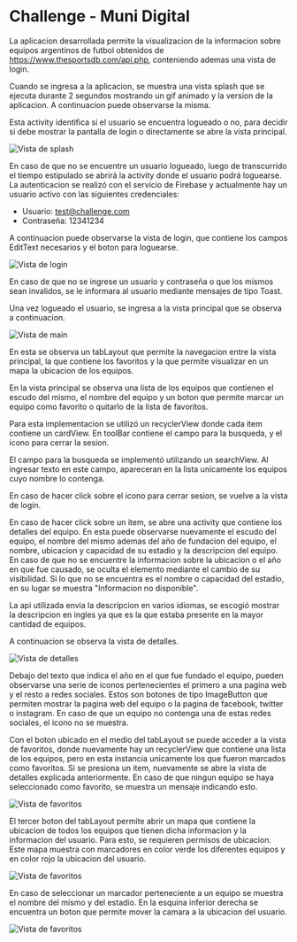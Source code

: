 # Challenge - Muni Digital

La aplicacion desarrollada permite la visualizacion de la informacion sobre equipos argentinos de futbol obtenidos de https://www.thesportsdb.com/api.php, conteniendo ademas una vista de login. 

Cuando se ingresa a la aplicacion, se muestra una vista splash que se ejecuta durante 2 segundos mostrando un gif animado y la version de la aplicacion. A continuacion puede observarse la misma.

Esta activity identifica si el usuario se encuentra logueado o no, para decidir si debe mostrar la pantalla de login o directamente se abre la vista principal.

![Vista de splash](./images_readme/splash.jpeg)

En caso de que no se encuentre un usuario logueado, luego de transcurrido el tiempo estipulado se abrirá la activity donde el usuario podrá loguearse. La autenticacion se realizó con el servicio de Firebase y actualmente hay un usuario activo con las siguientes credenciales: 

* Usuario: test@challenge.com
* Contraseña: 12341234

A continuacion puede observarse la vista de login, que contiene los campos EditText necesarios y el boton para loguearse.

![Vista de login](./images_readme/Login.jpeg)

En caso de que no se ingrese un usuario y contraseña o que los mismos sean invalidos, se le informara al usuario mediante mensajes de tipo Toast.

Una vez logueado el usuario, se ingresa a la vista principal que se observa a continuacion.

![Vista de main](./images_readme/main.jpeg)

En esta se observa un tabLayout que permite la navegacion entre la vista principal, la que contiene los favoritos y la que permite visualizar en un mapa la ubicacion de los equipos.

En la vista principal se observa una lista de los equipos que contienen el escudo del mismo, el nombre del equipo y un boton que permite marcar un equipo como favorito o quitarlo de la lista de favoritos.

Para esta implementacion se utilizó un recyclerView donde cada item contiene un cardView.
En toolBar contiene el campo para la busqueda, y el icono para cerrar la sesion.

El campo para la busqueda se implementó utilizando un searchView. Al ingresar texto en este campo, apareceran en la lista unicamente los equipos cuyo nombre lo contenga.

En caso de hacer click sobre el icono para cerrar sesion, se vuelve a la vista de login.

En caso de hacer click sobre un item, se abre una activity que contiene los detalles del equipo.
En esta puede observarse nuevamente el escudo del equipo, el nombre del mismo ademas del año de fundacion del equipo, el nombre, ubicacion y capacidad de su estadio y la descripcion del equipo. En caso de que no se encuentre la informacion sobre la ubicacion o el año en que fue causado, se oculta el elemento mediante el cambio de su visibilidad.
Si lo que no se encuentra es el nombre o capacidad del estadio, en su lugar se muestra "Informacion no disponible".

La api utilizada envia la descripcion en varios idiomas, se escogió mostrar la descripcion en ingles ya que es la que estaba presente en la mayor cantidad de equipos.

A continuacion se observa la vista de detalles.

![Vista de detalles](./images_readme/detail.jpeg)

Debajo del texto que indica el año en el que fue fundado el equipo, pueden observarse una serie de iconos pertenecientes el primero a una pagina web y el resto a redes sociales. Estos son botones de tipo ImageButton que permiten mostrar la pagina web del equipo o la pagina de facebook, twitter o instagram. En caso de que un equipo no contenga una de estas redes sociales, el icono no se muestra. 

Con el boton ubicado en el medio del tabLayout se puede acceder a la vista de favoritos, donde nuevamente hay un recyclerView que contiene una lista de los equipos, pero en esta instancia unicamente los que fueron marcados como favoritos.
Si se presiona un item, nuevamente se abre la vista de detalles explicada anteriormente.
En caso de que ningun equipo se haya seleccionado como favorito, se muestra un mensaje indicando esto.

![Vista de favoritos](./images_readme/Favoritos.jpeg)

El tercer boton del tabLayout permite abrir un mapa que contiene la ubicacion de todos los equipos que tienen dicha informacion y la informacion del usuario. Para esto, se requieren permisos de ubicacion.
Este mapa muestra con marcadores en color verde los diferentes equipos y en color rojo la ubicacion del usuario.

![Vista de favoritos](./images_readme/map1.jpeg)

En caso de seleccionar un marcador perteneciente a un equipo se muestra el nombre del mismo y del estadio. En la esquina inferior derecha se encuentra un boton que permite mover la camara a la ubicacion del usuario.

![Vista de favoritos](./images_readme/map2.jpeg)


